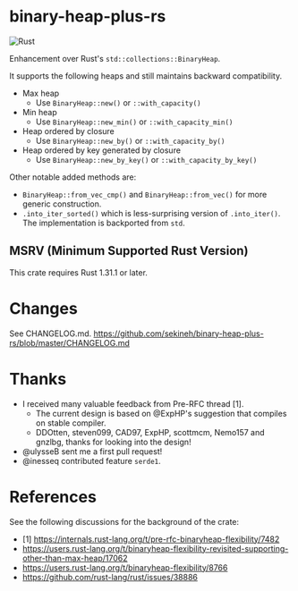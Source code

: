 # binary-heap-plus-rs

![Rust](https://github.com/sekineh/binary-heap-plus-rs/workflows/Rust/badge.svg)

Enhancement over Rust's `std::collections::BinaryHeap`.

It supports the following heaps and still maintains backward compatibility.
- Max heap
  - Use `BinaryHeap::new()` or `::with_capacity()`
- Min heap
  - Use `BinaryHeap::new_min()` or `::with_capacity_min()`
- Heap ordered by closure
  - Use `BinaryHeap::new_by()` or `::with_capacity_by()`
- Heap ordered by key generated by closure
  - Use `BinaryHeap::new_by_key()` or `::with_capacity_by_key()`

Other notable added methods are:
- `BinaryHeap::from_vec_cmp()` and `BinaryHeap::from_vec()` for more generic construction.
- `.into_iter_sorted()` which is less-surprising version of `.into_iter()`. The implementation is backported from `std`.

## MSRV (Minimum Supported Rust Version)

This crate requires Rust 1.31.1 or later.

# Changes

See CHANGELOG.md.
https://github.com/sekineh/binary-heap-plus-rs/blob/master/CHANGELOG.md

# Thanks

- I received many valuable feedback from Pre-RFC thread [1].
  - The current design is based on @ExpHP's suggestion that compiles on stable compiler.
  - DDOtten, steven099, CAD97, ExpHP, scottmcm, Nemo157 and gnzlbg, thanks for looking into the design!
- @ulysseB sent me a first pull request!
- @inesseq contributed feature `serde1`.

# References

See the following discussions for the background of the crate:
- [1] https://internals.rust-lang.org/t/pre-rfc-binaryheap-flexibility/7482
- https://users.rust-lang.org/t/binaryheap-flexibility-revisited-supporting-other-than-max-heap/17062
- https://users.rust-lang.org/t/binaryheap-flexibility/8766
- https://github.com/rust-lang/rust/issues/38886
